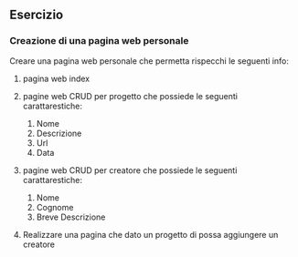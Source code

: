 ## Esercizio
### Creazione di una pagina web personale
Creare una pagina web personale che permetta rispecchi le seguenti info:

1. pagina web index
2. pagine web CRUD per progetto che possiede le seguenti carattarestiche:

    1. Nome 
    2. Descrizione 
    3. Url
    5. Data
3. pagine web CRUD per creatore che possiede le seguenti carattarestiche:

    1. Nome 
    2. Cognome
    3. Breve Descrizione

4. Realizzare una pagina che dato un progetto di possa aggiungere un creatore